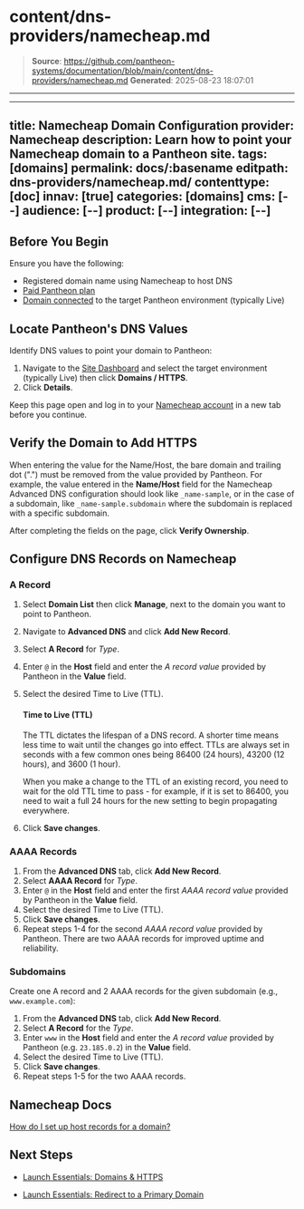# content/dns-providers/namecheap.md

> **Source**: https://github.com/pantheon-systems/documentation/blob/main/content/dns-providers/namecheap.md
> **Generated**: 2025-08-23 18:07:01

---

---
title: Namecheap Domain Configuration
provider: Namecheap
description: Learn how to point your Namecheap domain to a Pantheon site.
tags: [domains]
permalink: docs/:basename
editpath: dns-providers/namecheap.md/
contenttype: [doc]
innav: [true]
categories: [domains]
cms: [--]
audience: [--]
product: [--]
integration: [--]
---
## Before You Begin
Ensure you have the following:

- Registered domain name using Namecheap to host DNS
- [Paid Pantheon plan](/guides/launch/plans)
- [Domain connected](/guides/launch/domains) to the target Pantheon environment (typically Live)

## Locate Pantheon's DNS Values
Identify DNS values to point your domain to Pantheon:

1. Navigate to the [Site Dashboard](/guides/account-mgmt/workspace-sites-teams/sites#site-dashboard) and select the target environment (typically <Icon icon="wavePulse" /> Live) then click **<Icon icon="global" /> Domains / HTTPS**.
1. Click **Details**.

Keep this page open and log in to your [Namecheap account](https://www.namecheap.com/myaccount/login.aspx) in a new tab before you continue.

## Verify the Domain to Add HTTPS
When entering the value for the Name/Host, the bare domain and trailing dot (".") must be removed from the value provided by Pantheon. For example, the value entered in the **Name/Host** field for the Namecheap Advanced DNS configuration should look like `_name-sample`, or in the case of a subdomain, like `_name-sample.subdomain` where the subdomain is replaced with a specific subdomain.

After completing the fields on the page, click **Verify Ownership**.

## Configure DNS Records on Namecheap

### A Record
1. Select **Domain List** then click **Manage**, next to the domain you want to point to Pantheon.
1. Navigate to **Advanced DNS** and click **Add New Record**.
1. Select **A Record** for _Type_.
1. Enter `@` in the **Host** field and enter the _A record value_ provided by Pantheon in the **Value** field.
1. Select the desired Time to Live (TTL).

    <Accordion title="Learn More" id="ttl" icon="info-sign">

    #### Time to Live (TTL)

    The TTL dictates the lifespan of a DNS record. A shorter time means less time to wait until the changes go into effect. TTLs are always set in seconds with a few common ones being 86400 (24 hours),  43200 (12 hours), and 3600 (1 hour).

    When you make a change to the TTL of an existing record, you need to wait for the old TTL time to pass - for example, if it is set to 86400, you need to wait a full 24 hours for the new setting to begin propagating everywhere.

    </Accordion>

1. Click **Save changes**.

### AAAA Records
1. From the **Advanced DNS** tab, click **Add New Record**.
1. Select **AAAA Record** for _Type_.
2. Enter `@` in the **Host** field and enter the first _AAAA record value_ provided by Pantheon in the **Value** field.
3. Select the desired Time to Live (TTL).
4. Click **Save changes**.
5. Repeat steps 1-4 for the second _AAAA record value_ provided by Pantheon. There are two AAAA records for improved uptime and reliability.

### Subdomains
Create one A record and 2 AAAA records for the given subdomain (e.g., `www.example.com`):

1. From the **Advanced DNS** tab, click **Add New Record**.
1. Select **A Record** for the _Type_.
1. Enter `www` in the **Host** field and enter the _A record value_ provided by Pantheon (e.g. `23.185.0.2`) in the **Value** field.
1. Select the desired Time to Live (TTL).
1. Click **Save changes**.
1. Repeat steps 1-5 for the two AAAA records.


## Namecheap Docs

[How do I set up host records for a domain?](https://www.namecheap.com/support/knowledgebase/article.aspx/434/2237/how-do-i-set-up-host-records-for-a-domain)

## Next Steps

* [Launch Essentials: Domains & HTTPS](/guides/launch/domains)

* [Launch Essentials: Redirect to a Primary Domain](/guides/launch/redirects)
